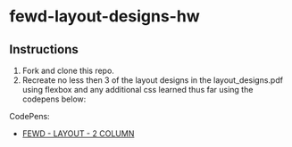 # fewd-layout-designs-hw

## Instructions

1. Fork and clone this repo. 
2. Recreate no less then 3 of the layout designs in the layout_designs.pdf using flexbox and any additional css learned thus far using the codepens below:

CodePens:
- [FEWD - LAYOUT - 2 COLUMN](https://codepen.io/jkeohan/pen/ZMmoqR?editors=0100)
